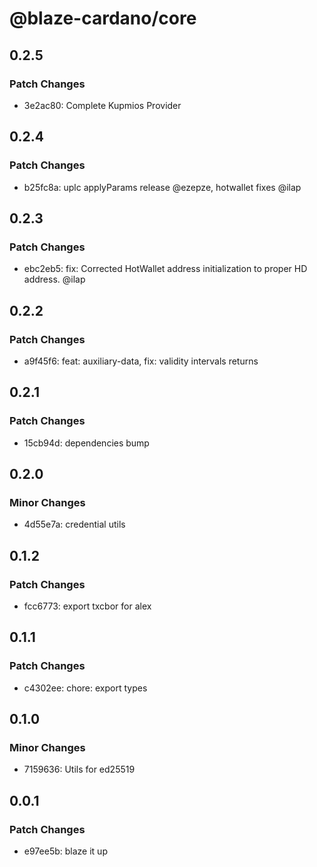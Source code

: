 # @blaze-cardano/core

## 0.2.5

### Patch Changes

- 3e2ac80: Complete Kupmios Provider

## 0.2.4

### Patch Changes

- b25fc8a: uplc applyParams release @ezepze, hotwallet fixes @ilap

## 0.2.3

### Patch Changes

- ebc2eb5: fix: Corrected HotWallet address initialization to proper HD address. @ilap

## 0.2.2

### Patch Changes

- a9f45f6: feat: auxiliary-data, fix: validity intervals returns

## 0.2.1

### Patch Changes

- 15cb94d: dependencies bump

## 0.2.0

### Minor Changes

- 4d55e7a: credential utils

## 0.1.2

### Patch Changes

- fcc6773: export txcbor for alex

## 0.1.1

### Patch Changes

- c4302ee: chore: export types

## 0.1.0

### Minor Changes

- 7159636: Utils for ed25519

## 0.0.1

### Patch Changes

- e97ee5b: blaze it up
